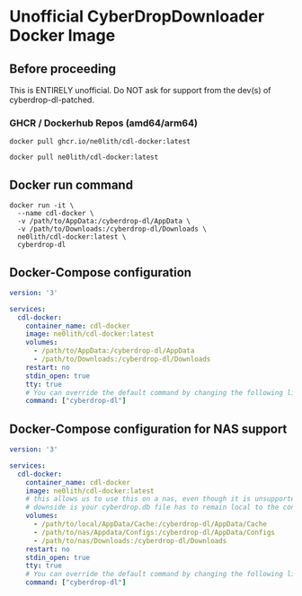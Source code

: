 
# Unofficial CyberDropDownloader Docker Image

## Before proceeding
This is ENTIRELY unofficial. Do NOT ask for support from the dev(s) of cyberdrop-dl-patched.


### GHCR / Dockerhub Repos (amd64/arm64)
```
docker pull ghcr.io/ne0lith/cdl-docker:latest
```

```
docker pull ne0lith/cdl-docker:latest
```

## Docker run command

```
docker run -it \
  --name cdl-docker \
  -v /path/to/AppData:/cyberdrop-dl/AppData \
  -v /path/to/Downloads:/cyberdrop-dl/Downloads \
  ne0lith/cdl-docker:latest \
  cyberdrop-dl
```

## Docker-Compose configuration

```yaml
version: '3'

services:
  cdl-docker:
    container_name: cdl-docker
    image: ne0lith/cdl-docker:latest
    volumes:
      - /path/to/AppData:/cyberdrop-dl/AppData
      - /path/to/Downloads:/cyberdrop-dl/Downloads
    restart: no
    stdin_open: true
    tty: true
    # You can override the default command by changing the following line
    command: ["cyberdrop-dl"]
```

## Docker-Compose configuration for NAS support

```yaml
version: '3'

services:
  cdl-docker:
    container_name: cdl-docker
    image: ne0lith/cdl-docker:latest
    # this allows us to use this on a nas, even though it is unsupported
    # downside is your cyberdrop.db file has to remain local to the container host
    volumes:
      - /path/to/local/AppData/Cache:/cyberdrop-dl/AppData/Cache
      - /path/to/nas/Appdata/Configs:/cyberdrop-dl/AppData/Configs
      - /path/to/nas/Downloads:/cyberdrop-dl/Downloads
    restart: no
    stdin_open: true
    tty: true
    # You can override the default command by changing the following line
    command: ["cyberdrop-dl"]
```
